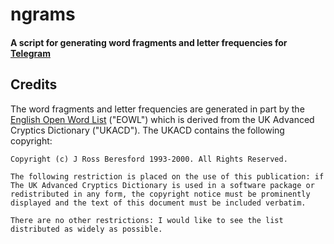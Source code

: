 # ngrams

#### A script for generating word fragments and letter frequencies for [Telegram](https://revolutiontech.ca/project/telegram)

## Credits

The word fragments and letter frequencies are generated in part by the [English Open Word List](https://diginoodles.com/projects/eowl) ("EOWL") which is derived from the UK Advanced Cryptics Dictionary ("UKACD"). The UKACD contains the following copyright:

    Copyright (c) J Ross Beresford 1993-2000. All Rights Reserved.

    The following restriction is placed on the use of this publication: if The UK Advanced Cryptics Dictionary is used in a software package or redistributed in any form, the copyright notice must be prominently displayed and the text of this document must be included verbatim.

    There are no other restrictions: I would like to see the list distributed as widely as possible.
